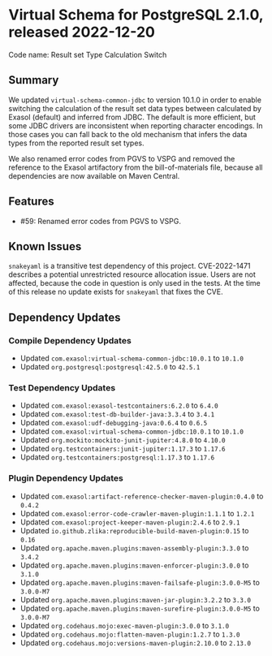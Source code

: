 # Virtual Schema for PostgreSQL 2.1.0, released 2022-12-20

Code name: Result set Type Calculation Switch

## Summary

We updated `virtual-schema-common-jdbc` to version 10.1.0 in order to enable switching the calculation of the result set data types between calculated by Exasol (default) and inferred from JDBC. The default is more efficient, but some JDBC drivers are inconsistent when reporting character encodings. In those cases you can fall back to the old mechanism that infers the data types from the reported result set types. 

We also renamed error codes from PGVS to VSPG and removed the reference to the Exasol artifactory from the bill-of-materials file, because all dependencies are now available on Maven Central.

## Features

* #59: Renamed error codes from PGVS to VSPG.

## Known Issues

`snakeyaml` is a transitive test dependency of this project. CVE-2022-1471 describes a potential unrestricted resource allocation issue. Users are not affected, because the code in question is only used in the tests. At the time of this release no update exists for `snakeyaml` that fixes the CVE.

## Dependency Updates

### Compile Dependency Updates

* Updated `com.exasol:virtual-schema-common-jdbc:10.0.1` to `10.1.0`
* Updated `org.postgresql:postgresql:42.5.0` to `42.5.1`

### Test Dependency Updates

* Updated `com.exasol:exasol-testcontainers:6.2.0` to `6.4.0`
* Updated `com.exasol:test-db-builder-java:3.3.4` to `3.4.1`
* Updated `com.exasol:udf-debugging-java:0.6.4` to `0.6.5`
* Updated `com.exasol:virtual-schema-common-jdbc:10.0.1` to `10.1.0`
* Updated `org.mockito:mockito-junit-jupiter:4.8.0` to `4.10.0`
* Updated `org.testcontainers:junit-jupiter:1.17.3` to `1.17.6`
* Updated `org.testcontainers:postgresql:1.17.3` to `1.17.6`

### Plugin Dependency Updates

* Updated `com.exasol:artifact-reference-checker-maven-plugin:0.4.0` to `0.4.2`
* Updated `com.exasol:error-code-crawler-maven-plugin:1.1.1` to `1.2.1`
* Updated `com.exasol:project-keeper-maven-plugin:2.4.6` to `2.9.1`
* Updated `io.github.zlika:reproducible-build-maven-plugin:0.15` to `0.16`
* Updated `org.apache.maven.plugins:maven-assembly-plugin:3.3.0` to `3.4.2`
* Updated `org.apache.maven.plugins:maven-enforcer-plugin:3.0.0` to `3.1.0`
* Updated `org.apache.maven.plugins:maven-failsafe-plugin:3.0.0-M5` to `3.0.0-M7`
* Updated `org.apache.maven.plugins:maven-jar-plugin:3.2.2` to `3.3.0`
* Updated `org.apache.maven.plugins:maven-surefire-plugin:3.0.0-M5` to `3.0.0-M7`
* Updated `org.codehaus.mojo:exec-maven-plugin:3.0.0` to `3.1.0`
* Updated `org.codehaus.mojo:flatten-maven-plugin:1.2.7` to `1.3.0`
* Updated `org.codehaus.mojo:versions-maven-plugin:2.10.0` to `2.13.0`
